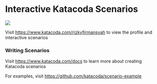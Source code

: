 # Interactive Katacoda Scenarios

[![](http://shields.katacoda.com/katacoda/rizkyfirmansyah/count.svg)](https://www.katacoda.com/rizkyfirmansyah "Get your profile on Katacoda.com")

Visit https://www.katacoda.com/rizkyfirmansyah to view the profile and interactive scenarios

### Writing Scenarios
Visit https://www.katacoda.com/docs to learn more about creating Katacoda scenarios

For examples, visit https://github.com/katacoda/scenario-example
